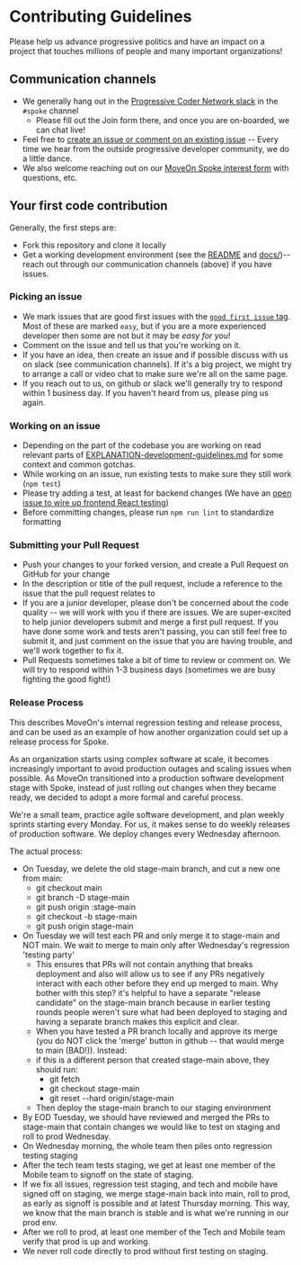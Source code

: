 # Contributing Guidelines

Please help us advance progressive politics and have an impact on a project that touches millions of people and
many important organizations!

## Communication channels

* We generally hang out in the [Progressive Coder Network slack](https://www.progcode.org/) in the `#spoke` channel
  * Please fill out the Join form there, and once you are on-boarded, we can chat live!
* Feel free to [create an issue or comment on an existing issue](https://github.com/MoveOnOrg/Spoke/issues) -- Every time we hear from the outside progressive developer community, we do a little dance.
* We also welcome reaching out on our [MoveOn Spoke interest form](https://act.moveon.org/survey/spoke-project/) with questions, etc.

## Your first code contribution

Generally, the first steps are:

* Fork this repository and clone it locally
* Get a working development environment (see the [README](https://github.com/MoveOnOrg/Spoke/#spoke) and [docs/](https://github.com/MoveOnOrg/Spoke/tree/main/docs))-- reach out through our communication channels (above) if you have issues.

### Picking an issue

* We mark issues that are good first issues with the [`good first issue` tag](https://github.com/MoveOnOrg/Spoke/issues?q=is%3Aissue+is%3Aopen+label%3A%22good+first+issue%22). Most of these are marked `easy`, but if you are a more experienced developer then some are not but it may be *easy for you*!
* Comment on the issue and tell us that you're working on it.
* If you have an idea, then create an issue and if possible discuss with us on slack (see communication channels). If it's a big project, we might try to arrange a call or video chat to make sure we're all on the same page.
* If you reach out to us, on github or slack we'll generally try to respond within 1 business day.  If you haven't heard from us, please ping us again.

### Working on an issue

* Depending on the part of the codebase you are working on read relevant parts of [EXPLANATION-development-guidelines.md](./docs/EXPLANATION-development-guidelines.md) for some context and common gotchas.
* While working on an issue, run existing tests to make sure they still work (`npm test`)
* Please try adding a test, at least for backend changes (We have an [open issue to wire up frontend React testing](https://github.com/MoveOnOrg/Spoke/issues/292))
* Before committing changes, please run `npm run lint` to standardize formatting


### Submitting your Pull Request

* Push your changes to your forked version, and create a Pull Request on GitHub for your change
* In the description or title of the pull request, include a reference to the issue that the pull request relates to
* If you are a junior developer, please don't be concerned about the code quality -- we will work with you if there are issues. We are super-excited to help junior developers submit and merge a first pull request.  If you have done some work and tests aren't passing, you can still feel free to submit it, and just comment on the issue that you are having trouble, and we'll work together to fix it.
* Pull Requests sometimes take a bit of time to review or comment on. We will try to respond within 1-3 business days (sometimes we are busy fighting the good fight!)

### Release Process

This describes MoveOn's internal regression testing and release process, and can be used as an example of how another organization could set up a release process for Spoke.

As an organization starts using complex software at scale, it becomes increasingly important to avoid production outages and scaling issues when possible. As MoveOn transitioned into a production software development stage with Spoke, instead of just rolling out changes when they became ready, we decided to adopt a more formal and careful process.

We're a small team, practice agile software development, and plan weekly sprints starting every Monday. For us, it makes sense to do weekly releases of production software. We deploy changes every Wednesday afternoon.

The actual process:
* On Tuesday, we delete the old stage-main branch, and cut a new one from main: 
  * git checkout main
  * git branch -D stage-main
  * git push origin :stage-main
  * git checkout -b stage-main
  * git push origin stage-main
* On Tuesday we will test each PR and only merge it to stage-main and NOT main. We wait to merge to main only after Wednesday's regression 'testing party'
  * This ensures that PRs will not contain anything that breaks deployment and also will allow us to see if any PRs negatively interact with each other before they end up merged to main.  Why bother with this step? it's helpful to have a separate "release candidate" on the stage-main branch because in earlier testing rounds people weren't sure what had been deployed to staging and having a separate branch makes this explicit and clear.
  * When you have tested a PR branch locally and approve its merge (you do NOT click the 'merge' button in github -- that would merge to main (BAD!)). Instead:
  * if this is a different person that created stage-main above, they should run:
    * git fetch
    * git checkout stage-main
    * git reset --hard origin/stage-main
  * Then deploy the stage-main branch to our staging environment
* By EOD Tuesday, we should have reviewed and merged the PRs to stage-main that contain changes we would like to test on staging and roll to prod Wednesday.
* On Wednesday morning, the whole team then piles onto regression testing staging
* After the tech team tests staging, we get at least one member of the Mobile team to signoff on the state of staging.
* If we fix all issues, regression test staging, and tech and mobile have signed off on staging, we merge stage-main back into main, roll to prod, as early as signoff is possible and at latest Thursday morning. This way, we know that the main branch is stable and is what we're running in our prod env.
* After we roll to prod, at least one member of the Tech and Mobile team verify that prod is up and working.
* We never roll code directly to prod without first testing on staging.
